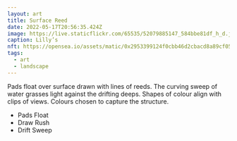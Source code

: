 ```yaml
---
layout: art
title: Surface Reed
date: 2022-05-17T20:56:35.424Z
image: https://live.staticflickr.com/65535/52079885147_584bbe81df_h_d.jpg
caption: Lilly’s
nft: https://opensea.io/assets/matic/0x2953399124f0cbb46d2cbacd8a89cf0599974963/48162648330355413914028108631647327469322174667090404439099707908506039353345/
tags:
  - art
  - landscape
---
```

Pads float over surface drawn with lines of reeds. The curving sweep of water grasses light against the drifting deeps. Shapes of colour align with clips of views. Colours chosen to capture the structure.

* Pads Float
* Draw Rush
* Drift Sweep
